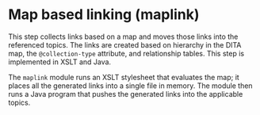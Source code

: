 # Map based linking \(maplink\)

This step collects links based on a map and moves those links into the referenced topics. The links are created based on hierarchy in the DITA map, the `@collection-type` attribute, and relationship tables. This step is implemented in XSLT and Java.

The `maplink` module runs an XSLT stylesheet that evaluates the map; it places all the generated links into a single file in memory. The module then runs a Java program that pushes the generated links into the applicable topics.


